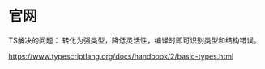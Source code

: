 # 官网

TS解决的问题：
转化为强类型，降低灵活性，编译时即可识别类型和结构错误。

<https://www.typescriptlang.org/docs/handbook/2/basic-types.html>
